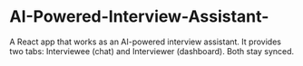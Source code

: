 # AI-Powered-Interview-Assistant-
A React app that works as an AI-powered interview assistant. It provides two tabs: Interviewee (chat) and Interviewer (dashboard). Both stay synced.
